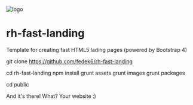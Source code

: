 ![logo](https://realhe.ro/img/logo.svg "Realhe.ro")

# rh-fast-landing
Template for creating fast HTML5 lading pages (powered by Bootstrap 4)

git clone https://github.com/fedek6/rh-fast-landing

cd rh-fast-landing
npm install
grunt assets
grunt images
grunt packages

cd public

And it's there! What? Your website :)